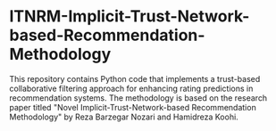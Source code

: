# ITNRM-Implicit-Trust-Network-based-Recommendation-Methodology
This repository contains Python code that implements a trust-based collaborative filtering approach for enhancing rating predictions in recommendation systems. The methodology is based on the research paper titled "Novel Implicit-Trust-Network-based Recommendation Methodology" by Reza Barzegar Nozari and Hamidreza Koohi.
